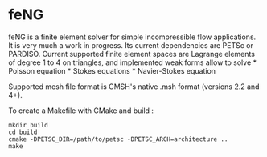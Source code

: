# feNG

feNG is a finite element solver for simple incompressible flow applications. It is very much a work in progress.
Its current dependencies are PETSc or PARDISO. Current supported finite element spaces are Lagrange elements of degree 1 to 4 on triangles, 
and implemented weak forms allow to solve 
    * Poisson equation
    * Stokes equations
    * Navier-Stokes equation

Supported mesh file format is GMSH's native .msh format (versions 2.2 and 4+).

To create a Makefile with CMake and build :

 	mkdir build
 	cd build
 	cmake -DPETSC_DIR=/path/to/petsc -DPETSC_ARCH=architecture ..
    make